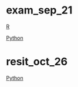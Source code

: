# exam_sep_21

[R](https://github.com/Dubbeldip/exam_sep_21/blob/master/exam_2_student.ipynb)

[Python](https://github.com/Dubbeldip/exam_sep_21/blob/master/exam_Sep_21_2018.ipynb)

# resit_oct_26

[Python](https://github.com/Dubbeldip/exam_sep_21/blob/master/exam_Oct_26_2018.ipynb)
